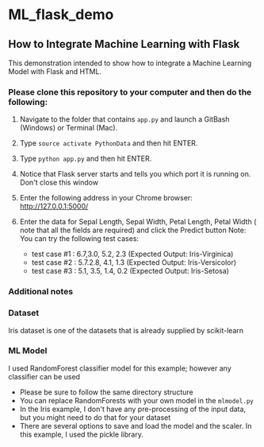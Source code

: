 # ML_flask_demo

## How to Integrate Machine Learning with Flask 

This demonstration intended to show how to integrate a Machine Learning Model with Flask and HTML. 


### Please clone this repository to your computer and then do the following:

1. Navigate to the folder that contains ``app.py`` and launch a GitBash (Windows) or  Terminal (Mac).
1. Type ``source activate PythonData`` and then hit ENTER.
1. Type ``python app.py`` and then hit ENTER.
1. Notice that Flask server starts and tells you which port it is running on.  Don't close this window
1. Enter the following address in your Chrome browser:   http://127.0.0.1:5000/
1. Enter the data for Sepal Length, Sepal Width, Petal Length, Petal Width ( note that all the fields are required) and click the Predict button
Note:  You can try the following test cases:

    * test case #1 : 6.7,3.0, 5.2, 2.3   (Expected Output: Iris-Virginica)
    * test case #2 : 5.7.2.8, 4.1, 1.3   (Expected Output: Iris-Versicolor)
    * test case #3 : 5.1, 3.5, 1.4, 0.2  (Expected Output: Iris-Setosa)


### Additional notes

### Dataset
Iris dataset is one of the datasets that is already supplied by scikit-learn

### ML Model
I used RandomForest classifier model for this example; however any classifier can be used

* Please be sure to follow the same directory structure
* You can replace RandomForests with your own model in the ``mlmodel.py``
* In the Iris example, I don't have any pre-processing of the input data, but you might need to do that for your dataset
* There are several options to save and load the model and the scaler.  In this example, I used the pickle library.  

